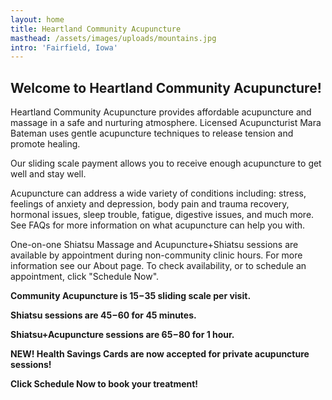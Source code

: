 ```yaml
---
layout: home
title: Heartland Community Acupuncture
masthead: /assets/images/uploads/mountains.jpg
intro: 'Fairfield, Iowa'
---
```

## Welcome to Heartland Community Acupuncture!

Heartland Community Acupuncture provides affordable acupuncture and massage in a safe and nurturing atmosphere.  Licensed Acupuncturist Mara Bateman uses gentle acupuncture techniques to release tension and promote healing.

Our sliding scale payment allows you to receive enough acupuncture to get well and stay well.

Acupuncture can address a wide variety of conditions including: stress, feelings of anxiety and depression, body pain and trauma recovery, hormonal issues, sleep trouble, fatigue, digestive issues, and much more.  See FAQs for more information on what acupuncture can help you with.

One-on-one Shiatsu Massage  and Acupuncture+Shiatsu sessions are available by appointment during non-community clinic hours.  For more information see our About page. To check availability, or to schedule an appointment, click "Schedule Now".

**Community Acupuncture is $15-$35 sliding scale per visit.**

**Shiatsu sessions are $45-$60 for 45 minutes.**

**Shiatsu+Acupuncture sessions are $65-$80 for 1 hour.**

**NEW! Health Savings Cards are now accepted for private acupuncture sessions!**

**Click Schedule Now to book your treatment!**

